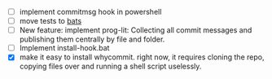 - [ ] implement commitmsg hook in powershell
- [ ] move tests to [bats](https://github.com/sstephenson/bats)
- [ ] New feature: implement prog-lit: Collecting all commit messages and publishing them centrally by file and folder.
- [ ] Implement install-hook.bat
- [X] make it easy to install whycommit. right now, it requires cloning the repo, copying files over and running a shell script uselessly.  

